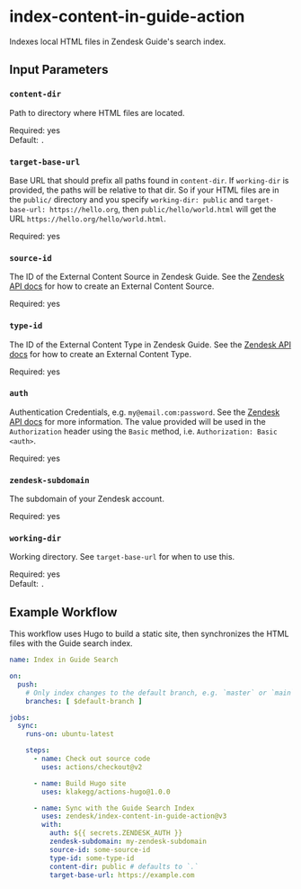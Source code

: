 # index-content-in-guide-action

Indexes local HTML files in Zendesk Guide's search index.

## Input Parameters

### `content-dir`

Path to directory where HTML files are located.

Required: yes \
Default: `.`

### `target-base-url`

Base URL that should prefix all paths found in `content-dir`. If `working-dir` is provided, the paths will be relative to that dir. So if your HTML files are in the `public/` directory and you specify `working-dir: public` and `target-base-url: https://hello.org`, then `public/hello/world.html` will get the URL `https://hello.org/hello/world.html`.

Required: yes

### `source-id`

The ID of the External Content Source in Zendesk Guide. See the [Zendesk API docs](https://developer.zendesk.com/rest_api/docs/help_center/federated_search_-_external_content_source_api#creates-an-external-content-source) for how to create an External Content Source.

Required: yes

### `type-id`

The ID of the External Content Type in Zendesk Guide. See the [Zendesk API docs](https://developer.zendesk.com/rest_api/docs/help_center/federated_search_-_external_content_type_api#creates-an-external-content-type) for how to create an External Content Type.

Required: yes

### `auth`

Authentication Credentials, e.g. `my@email.com:password`. See the [Zendesk API docs](https://developer.zendesk.com/rest_api/docs/support/introduction#security-and-authentication) for more information. The value provided will be used in the `Authorization` header using the `Basic` method, i.e. `Authorization: Basic <auth>`.

Required: yes

### `zendesk-subdomain`

The subdomain of your Zendesk account.

Required: yes

### `working-dir`

Working directory. See `target-base-url` for when to use this.

Required: yes \
Default: `.`

## Example Workflow

This workflow uses Hugo to build a static site, then synchronizes the HTML files with the Guide search index.

```yaml
name: Index in Guide Search

on:
  push:
    # Only index changes to the default branch, e.g. `master` or `main`.
    branches: [ $default-branch ]

jobs:
  sync:
    runs-on: ubuntu-latest

    steps:
      - name: Check out source code
        uses: actions/checkout@v2

      - name: Build Hugo site
        uses: klakegg/actions-hugo@1.0.0

      - name: Sync with the Guide Search Index
        uses: zendesk/index-content-in-guide-action@v3
        with:
          auth: ${{ secrets.ZENDESK_AUTH }}
          zendesk-subdomain: my-zendesk-subdomain
          source-id: some-source-id
          type-id: some-type-id
          content-dir: public # defaults to `.`
          target-base-url: https://example.com
```
